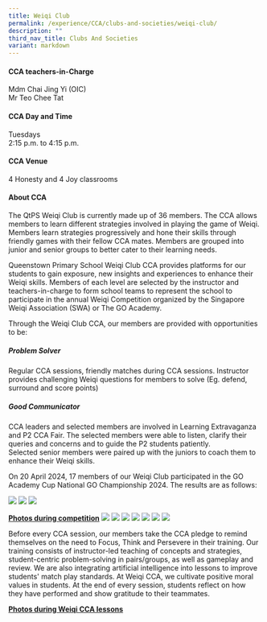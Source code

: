 ```yaml
---
title: Weiqi Club
permalink: /experience/CCA/clubs-and-societies/weiqi-club/
description: ""
third_nav_title: Clubs And Societies
variant: markdown
---
```

#### **CCA teachers-in-Charge**
Mdm Chai Jing Yi (OIC) <br>
Mr Teo Chee Tat

#### **CCA Day and Time**
Tuesdays<br>
2:15 p.m. to 4:15 p.m.

#### **CCA Venue**
4 Honesty and 4 Joy classrooms

#### **About CCA**
The QtPS Weiqi Club is currently made up of 36 members. The CCA allows members to learn different strategies involved in playing the game of Weiqi. Members learn strategies progressively and hone their skills through friendly games with their fellow CCA mates. Members are grouped into junior and senior groups to better cater to their learning needs.

Queenstown Primary School Weiqi Club CCA provides platforms for our students to gain exposure, new insights and experiences to enhance their Weiqi skills. Members of each level are selected by the instructor and teachers-in-charge to form school teams to represent the school to participate in the annual Weiqi Competition organized by the Singapore Weiqi Association (SWA) or The GO Academy.

Through the Weiqi Club CCA, our members are provided with opportunities to be:

##### **Problem Solver**
Regular CCA sessions, friendly matches during CCA sessions. Instructor provides challenging Weiqi questions for members to solve (Eg. defend, surround and score points)

##### **Good Communicator**
CCA leaders and selected members are involved in Learning Extravaganza and P2 CCA Fair. The selected members were able to listen, clarify their queries and concerns and to guide the P2 students patiently.<br>
Selected senior members were paired up with the juniors to coach them to enhance their Weiqi skills.

On 20 April 2024, 17 members of our Weiqi Club participated in the GO Academy Cup National GO Championship 2024. The results are as follows:

![](/images/CCA%20Weiqi/2024_Table_1.png)
![](/images/CCA%20Weiqi/2024_Table_2.png)
![](/images/CCA%20Weiqi/2024_Table_3.png)
 
<u> **Photos during competition**</u>
![](/images/CCA%20Weiqi/2024_GO_1.png)
![](/images/CCA%20Weiqi/2024_GO_2.png)
![](/images/CCA%20Weiqi/2024_GO_3.png)
![](/images/CCA%20Weiqi/2024_GO_4.png)
![](/images/CCA%20Weiqi/2024_GO_5.png)
![](/images/CCA%20Weiqi/2024_GO_6.png)
![](/images/CCA%20Weiqi/2024_GO_7.png)

Before every CCA session, our members take the CCA pledge to remind themselves on the need to Focus, Think and Persevere in their training.  Our  training consists of instructor-led teaching of concepts and strategies, student-centric problem-solving in pairs/groups, as well as gameplay and review. We are also integrating artificial intelligence into lessons to improve students' match play standards.
At Weiqi CCA, we cultivate positive moral values in students. At the end of every session, students reflect on how they have performed and show gratitude to their teammates.

<u> **Photos during Weiqi CCA lessons**</u>
